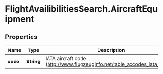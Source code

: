 # FlightAvailibilitiesSearch.AircraftEquipment

## Properties

Name | Type | Description | Notes
------------ | ------------- | ------------- | -------------
**code** | **String** | IATA aircraft code (http://www.flugzeuginfo.net/table_accodes_iata_en.php)  | [optional] 



